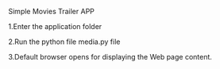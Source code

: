 Simple Movies Trailer APP 

1.Enter the application folder 

2.Run the python file media.py file

3.Default browser opens for displaying the Web page content.
